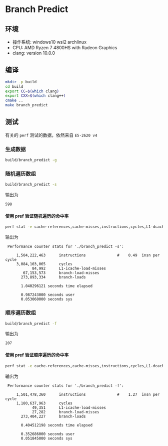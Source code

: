 # Branch Predict

## 环境

* 操作系统: windows10 wsl2 archlinux
* CPU: AMD Ryzen 7 4800HS with Radeon Graphics
* clang: version 10.0.0

## 编译

``` bash
mkdir -p build
cd build
export CC=$(which clang)
export CXX=$(which clang++)
cmake ..
make branch_predict
```

## 测试

有关的 `perf` 测试的数据，依然来自 `E5-2620 v4`

### 生成数据

``` bash
build/branch_predict -g
```

### 随机遍历数组

``` bash
build/branch_predict -s
```

输出为

``` text
598
```

#### 使用 pref 验证随机遍历的命中率

``` bash
perf stat -e cache-references,cache-misses,instructions,cycles,L1-dcache-load-misses,L1-dcache-loads ./branch_predict -s
```

输出为

``` text
 Performance counter stats for './branch_predict -s':

     1,504,222,463      instructions              #    0.49  insn per cycle
     3,084,103,065      cycles
            84,992      L1-icache-load-misses
        67,153,573      branch-load-misses
       273,893,334      branch-loads

       1.040296121 seconds time elapsed

       0.987243000 seconds user
       0.053060000 seconds sys
```

### 顺序遍历数组


``` bash
build/branch_predict -f
```

输出为

``` text
207
```

#### 使用 pref 验证顺序遍历的命中率

``` bash
perf stat -e cache-references,cache-misses,instructions,cycles,L1-dcache-load-misses,L1-dcache-loads ./branch_predict -f
```

输出为

``` text
 Performance counter stats for './branch_predict -f':

     1,501,478,360      instructions              #    1.27  insn per cycle
     1,180,637,963      cycles
            49,351      L1-icache-load-misses
            27,282      branch-load-misses
       273,404,227      branch-loads

       0.404512198 seconds time elapsed

       0.352686000 seconds user  
       0.051845000 seconds sys
```
